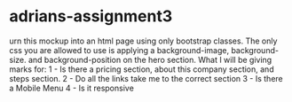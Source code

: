 # adrians-assignment3
urn this mockup into an html page using only bootstrap classes. The only css you are allowed to use is applying a background-image, background-size. and background-position on the hero section.  What I will be giving marks for:  1 - Is there a pricing section, about this company section, and steps section. 2 - Do all the links take me to the correct section 3 - Is there a Mobile Menu 4 - Is it responsive
